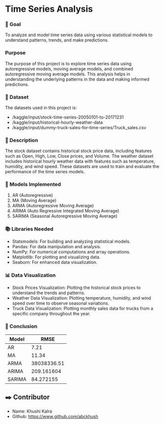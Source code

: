 # **Time Series Analysis**

### 🎯 Goal
To analyze and model time series data using various statistical models to understand patterns, trends, and make predictions.

### Purpose
The purpose of this project is to explore time series data using autoregressive models, moving average models, and combined autoregressive moving average models. This analysis helps in understanding the underlying patterns in the data and making informed predictions.

### 🧵 Dataset
The datasets used in this project is: 
- /kaggle/input/stock-time-series-20050101-to-20171231
- /kaggle/input/historical-hourly-weather-data
- /kaggle/input/dummy-truck-sales-for-time-series/Truck_sales.csv

### 🧾 Description
The stock dataset contains historical stock price data, including features such as Open, High, Low, Close prices, and Volume. The weather dataset includes historical hourly weather data with features such as temperature, humidity, and wind speed. These datasets are used to train and evaluate the performance of the time series models.

### 🚀 Models Implemented
1. AR (Autoregressive)
2. MA (Moving Average)
3. ARMA (Autoregressive Moving Average)
4. ARIMA (Auto Regressive Integrated Moving Average)
5. SARIMA (Seasonal Autoregressive Moving Average)

### 📚 Libraries Needed
- Statsmodels: For building and analyzing statistical models.
- Pandas: For data manipulation and analysis.
- NumPy: For numerical computations and array operations.
- Matplotlib: For plotting and visualizing data.
- Seaborn: For enhanced data visualization.

### 📊 Data Visualization
- Stock Prices Visualization: Plotting the historical stock prices to understand the trends and patterns.
- Weather Data Visualization: Plotting temperature, humidity, and wind speed over time to observe seasonal variations.
- Truck Data Visualization: Plotting monthly sales data for trucks from a specific company throughout the year.

### 📢 Conclusion
| Model | RMSE |
|-------|------|
| AR | 7.21 |
| MA | 11.34 |
| ARMA | 38038336.51 |
| ARIMA | 209.161604  |
| SARIMA |  84.272155 |



## ✒️ Contributor
- Name: Khushi Kalra
- Github: https://www.github.com/abckhush
